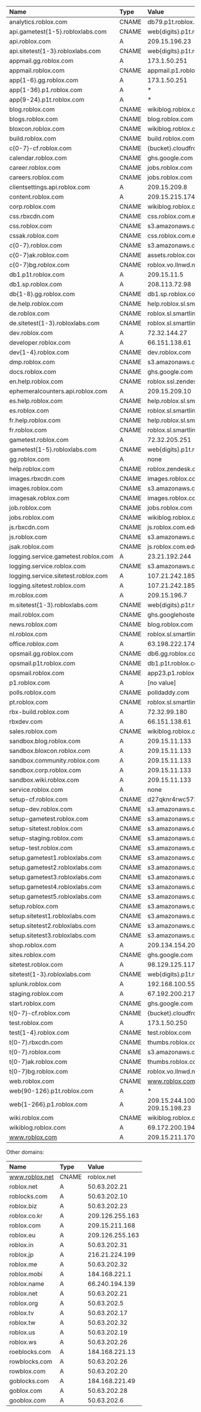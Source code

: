 | Name                                | Type  | Value                           |
| :---------------------------------- | :---- | :------------------------------ |
| analytics.roblox.com                | CNAME | db79.p1t.roblox.com             |
| api.gametest{1-5}.robloxlabs.com    | CNAME | web{digits}.p1t.roblox.com      |
| api.roblox.com                      | A     | 209.15.196.23                   |
| api.sitetest{1-3}.robloxlabs.com    | CNAME | web{digits}.p1t.roblox.com      |
| appmail.gg.roblox.com               | A     | 173.1.50.251                    |
| appmail.roblox.com                  | CNAME | appmail.p1.roblox.com           |
| app{1-6}.gg.roblox.com              | A     | 173.1.50.251                    |
| app{1-36}.p1.roblox.com             | A     | *                               |
| app{9-24}.p1t.roblox.com            | A     | *                               |
| blog.roblox.com                     | CNAME | wikiblog.roblox.com             |
| blogs.roblox.com                    | CNAME | blog.roblox.com                 |
| bloxcon.roblox.com                  | CNAME | wikiblog.roblox.com             |
| build.roblox.com                    | CNAME | build.roblox.com                |
| c{0-7}-cf.roblox.com                | CNAME | {bucket}.cloudfront.net         |
| calendar.roblox.com                 | CNAME | ghs.google.com                  |
| career.roblox.com                   | CNAME | jobs.roblox.com                 |
| careers.roblox.com                  | CNAME | jobs.roblox.com                 |
| clientsettings.api.roblox.com       | A     | 209.15.209.8                    |
| content.roblox.com                  | A     | 209.15.215.174                  |
| corp.roblox.com                     | CNAME | wikiblog.roblox.com             |
| css.rbxcdn.com                      | CNAME | css.roblox.com.edgesuite.net    |
| css.roblox.com                      | CNAME | s3.amazonaws.com                |
| cssak.roblox.com                    | CNAME | css.roblox.com.edgesuite.net    |
| c{0-7}.roblox.com                   | CNAME | s3.amazonaws.com                |
| c{0-7}ak.roblox.com                 | CNAME | assets.roblox.com.edgesuite.net |
| c{0-7}bg.roblox.com                 | CNAME | roblox.vo.llnwd.net             |
| db1.p1t.roblox.com                  | A     | 209.15.11.5                     |
| db1.sp.roblox.com                   | A     | 208.113.72.98                   |
| db{1-8}.gg.roblox.com               | CNAME | db1.sp.roblox.com               |
| de.help.roblox.com                  | CNAME | help.roblox.sl.smartling.com    |
| de.roblox.com                       | CNAME | roblox.sl.smartling.com         |
| de.sitetest{1-3}.robloxlabs.com     | CNAME | roblox.sl.smartling.com         |
| dev.roblox.com                      | A     | 72.32.144.27                    |
| developer.roblox.com                | A     | 66.151.138.61                   |
| dev{1-4}.roblox.com                 | CNAME | dev.roblox.com                  |
| dmp.roblox.com                      | CNAME | s3.amazonaws.com                |
| docs.roblox.com                     | CNAME | ghs.google.com                  |
| en.help.roblox.com                  | CNAME | roblox.ssl.zendesk.com          |
| ephemeralcounters.api.roblox.com    | A     | 209.15.209.10                   |
| es.help.roblox.com                  | CNAME | help.roblox.sl.smartling.com    |
| es.roblox.com                       | CNAME | roblox.sl.smartling.com         |
| fr.help.roblox.com                  | CNAME | help.roblox.sl.smartling.com    |
| fr.roblox.com                       | CNAME | roblox.sl.smartling.com         |
| gametest.roblox.com                 | A     | 72.32.205.251                   |
| gametest{1-5}.robloxlabs.com        | CNAME | web{digits}.p1t.roblox.com      |
| gg.roblox.com                       | A     | none                            |
| help.roblox.com                     | CNAME | roblox.zendesk.com              |
| images.rbxcdn.com                   | CNAME | images.roblox.com.edgesuite.net |
| images.roblox.com                   | CNAME | s3.amazonaws.com                |
| imagesak.roblox.com                 | CNAME | images.roblox.com.edgesuite.net |
| job.roblox.com                      | CNAME | jobs.roblox.com                 |
| jobs.roblox.com                     | CNAME | wikiblog.roblox.com             |
| js.rbxcdn.com                       | CNAME | js.roblox.com.edgesuite.net     |
| js.roblox.com                       | CNAME | s3.amazonaws.com                |
| jsak.roblox.com                     | CNAME | js.roblox.com.edgesuite.net     |
| logging.service.gametest.roblox.com | A     | 23.21.192.244                   |
| logging.service.roblox.com          | CNAME | s3.amazonaws.com                |
| logging.service.sitetest.roblox.com | A     | 107.21.242.185                  |
| logging.sitetest.roblox.com         | A     | 107.21.242.185                  |
| m.roblox.com                        | A     | 209.15.196.7                    |
| m.sitetest{1-3}.robloxlabs.com      | CNAME | web{digits}.p1t.roblox.com      |
| mail.roblox.com                     | CNAME | ghs.googlehosted.com            |
| news.roblox.com                     | CNAME | blog.roblox.com                 |
| nl.roblox.com                       | CNAME | roblox.sl.smartling.com         |
| office.roblox.com                   | A     | 63.198.222.174                  |
| opsmail.gg.roblox.com               | CNAME | db6.gg.roblox.com               |
| opsmail.p1t.roblox.com              | CNAME | db1.p1t.roblox.com              |
| opsmail.roblox.com                  | CNAME | app23.p1.roblox.com             |
| p1.roblox.com                       | A     | [no value]                      |    
| polls.roblox.com                    | CNAME | polldaddy.com                   |
| pt.roblox.com                       | CNAME | roblox.sl.smartling.com         |
| rbx-build.roblox.com                | A     | 72.32.99.180                    |
| rbxdev.com                          | A     | 66.151.138.61                   |
| sales.roblox.com                    | CNAME | wikiblog.roblox.com             |
| sandbox.blog.roblox.com             | A     | 209.15.11.133                   |
| sandbox.bloxcon.roblox.com          | A     | 209.15.11.133                   |
| sandbox.community.roblox.com        | A     | 209.15.11.133                   |
| sandbox.corp.roblox.com             | A     | 209.15.11.133                   |
| sandbox.wiki.roblox.com             | A     | 209.15.11.133                   |
| service.roblox.com                  | A     | none                            |
| setup-cf.roblox.com                 | CNAME | d27qknr4rwc572.cloudfront.net   |
| setup-dev.roblox.com                | CNAME | s3.amazonaws.com                |
| setup-gametest.roblox.com           | CNAME | s3.amazonaws.com                |
| setup-sitetest.roblox.com           | CNAME | s3.amazonaws.com                |
| setup-staging.roblox.com            | CNAME | s3.amazonaws.com                |
| setup-test.roblox.com               | CNAME | s3.amazonaws.com                |
| setup.gametest1.robloxlabs.com      | CNAME | s3.amazonaws.com                |
| setup.gametest2.robloxlabs.com      | CNAME | s3.amazonaws.com                |
| setup.gametest3.robloxlabs.com      | CNAME | s3.amazonaws.com                |
| setup.gametest4.robloxlabs.com      | CNAME | s3.amazonaws.com                |
| setup.gametest5.robloxlabs.com      | CNAME | s3.amazonaws.com                |
| setup.roblox.com                    | CNAME | s3.amazonaws.com                |
| setup.sitetest1.robloxlabs.com      | CNAME | s3.amazonaws.com                |
| setup.sitetest2.robloxlabs.com      | CNAME | s3.amazonaws.com                |
| setup.sitetest3.robloxlabs.com      | CNAME | s3.amazonaws.com                |
| shop.roblox.com                     | A     | 209.134.154.202                 |
| sites.roblox.com                    | CNAME | ghs.google.com                  |
| sitetest.roblox.com                 | A     | 98.129.125.117                  |
| sitetest{1-3}.robloxlabs.com        | CNAME | web{digits}.p1t.roblox.com      |
| splunk.roblox.com                   | A     | 192.168.100.55                  |
| staging.roblox.com                  | A     | 67.192.200.217                  |
| start.roblox.com                    | CNAME | ghs.google.com                  |
| t{0-7}-cf.roblox.com                | CNAME | {bucket}.cloudfront.net         |
| test.roblox.com                     | A     | 173.1.50.250                    |
| test{1-4}.roblox.com                | CNAME | test.roblox.com                 |
| t{0-7}.rbxcdn.com                   | CNAME | thumbs.roblox.com.edgesuite.net |
| t{0-7}.roblox.com                   | CNAME | s3.amazonaws.com                |
| t{0-7}ak.roblox.com                 | CNAME | thumbs.roblox.com.edgesuite.net |
| t{0-7}bg.roblox.com                 | CNAME | roblox.vo.llnwd.net             |
| web.roblox.com                      | CNAME | www.roblox.com                  |
| web{90-126}.p1t.roblox.com          | A     | *                               |
| web{1-266}.p1.roblox.com            | A     | 209.15.244.100 - 209.15.198.23  |
| wiki.roblox.com                     | CNAME | wikiblog.roblox.com             |
| wikiblog.roblox.com                 | A     | 69.172.200.194                  |
| www.roblox.com                      | A     | 209.15.211.170                  |

Other domains:

| Name                                | Type  | Value                           |
| :---------------------------------- | :---- | :------------------------------ |
| www.roblox.net                      | CNAME | roblox.net                      |
| roblox.net                          | A     | 50.63.202.21                    |
| roblocks.com                        | A     | 50.63.202.10                    |
| roblox.biz                          | A     | 50.63.202.23                    |
| roblox.co.kr                        | A     | 209.126.255.163                 |
| roblox.com                          | A     | 209.15.211.168                  |
| roblox.eu                           | A     | 209.126.255.163                 |
| roblox.in                           | A     | 50.63.202.31                    |
| roblox.jp                           | A     | 216.21.224.199                  |
| roblox.me                           | A     | 50.63.202.32                    |
| roblox.mobi                         | A     | 184.168.221.1                   |
| roblox.name                         | A     | 66.240.194.139                  |
| roblox.net                          | A     | 50.63.202.21                    |
| roblox.org                          | A     | 50.63.202.5                     |
| roblox.tv                           | A     | 50.63.202.17                    |
| roblox.tw                           | A     | 50.63.202.32                    |
| roblox.us                           | A     | 50.63.202.19                    |
| roblox.ws                           | A     | 50.63.202.26                    |
| roeblocks.com                       | A     | 184.168.221.13                  |
| rowblocks.com                       | A     | 50.63.202.26                    |
| rowblox.com                         | A     | 50.63.202.20                    |
| goblocks.com                        | A     | 184.168.221.49                  |
| goblox.com                          | A     | 50.63.202.28                    |
| gooblox.com                         | A     | 50.63.202.6                     |
